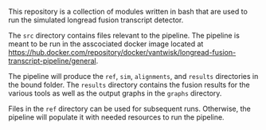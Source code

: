 This repository is a collection of modules written in bash that are used to run the simulated longread fusion transcript detector.

The `src` directory contains files relevant to the pipeline. The pipeline is meant to be run in the asscociated docker image located at https://hub.docker.com/repository/docker/vantwisk/longread-fusion-transcript-pipeline/general.

The pipeline will produce the `ref`, `sim`, `alignments`, and `results` directories in the bound folder. The `results` directory contains the fusion results for the various tools as well as the output graphs in the `graphs` directory.

Files in the `ref` directory can be used for subsequent runs. Otherwise, the pipeline will populate it with needed resources to run the pipeline.
